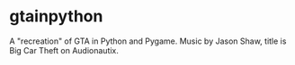 # gtainpython
A "recreation" of GTA in Python and Pygame. 
Music by Jason Shaw, title is Big Car Theft on Audionautix. 
